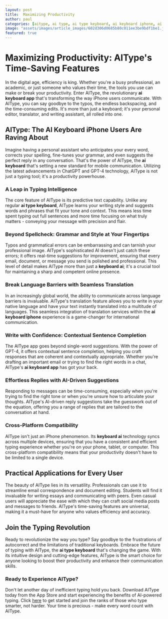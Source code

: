 ```yaml
---
layout: post
title:  Maximizing Productivity
author: paul
categories: [aitype, ai type, ai type keyboard, ai keyboard iphone, ai keyboard, keyboard ai, ai keyboard app]
image: "assets/images/article_images/602d306d0685b80c011ee3be9bdf1be1.jpg"
featured: true
---
```


# Maximizing Productivity: AIType's Time-Saving Features

In the digital age, efficiency is king. Whether you're a busy professional, an academic, or just someone who values their time, the tools you use can make or break your productivity. Enter AIType, the revolutionary **ai keyboard app** that's transforming the way iPhone users communicate. With AIType, you can say goodbye to the typos, the endless backspacing, and the time-consuming edits. It's more than just a keyboard; it's your personal editor, translator, and writing assistant, all rolled into one.

## AIType: The AI Keyboard iPhone Users Are Raving About

Imagine having a personal assistant who anticipates your every word, corrects your spelling, fine-tunes your grammar, and even suggests the perfect reply in any conversation. That's the power of AIType, the **ai keyboard** that's setting a new standard for mobile communication. Utilizing the latest advancements in ChatGPT and GPT-4 technology, AIType is not just a typing tool; it's a productivity powerhouse.

### A Leap in Typing Intelligence

The core feature of AIType is its predictive text capability. Unlike any regular **ai type keyboard**, AIType learns your writing style and suggests words and phrases that fit your tone and context. This means less time spent typing out full sentences and more time focusing on what truly matters - conveying your message with precision and flair.

### Beyond Spellcheck: Grammar and Style at Your Fingertips

Typos and grammatical errors can be embarrassing and can tarnish your professional image. AIType's sophisticated AI doesn't just catch these errors; it offers real-time suggestions for improvement, ensuring that every email, document, or message you send is polished and professional. This level of detail makes AIType more than just a **keyboard ai**; it's a crucial tool for maintaining a sharp and competent online presence.

### Break Language Barriers with Seamless Translation

In an increasingly global world, the ability to communicate across language barriers is invaluable. AIType's translation feature allows you to write in your native language and have your text instantly translated into a multitude of languages. This seamless integration of translation services within the **ai keyboard iphone** experience is a game-changer for international communication.

### Write with Confidence: Contextual Sentence Completion

The AIType app goes beyond single-word suggestions. With the power of GPT-4, it offers contextual sentence completion, helping you craft responses that are coherent and contextually appropriate. Whether you're drafting an important email or trying to find the right words in a chat, AIType's **ai keyboard app** has got your back.

### Effortless Replies with AI-Driven Suggestions

Responding to messages can be time-consuming, especially when you're trying to find the right tone or when you're unsure how to articulate your thoughts. AIType's AI-driven reply suggestions take the guesswork out of the equation, offering you a range of replies that are tailored to the conversation at hand.

### Cross-Platform Compatibility

AIType isn't just an iPhone phenomenon. Its **keyboard ai** technology syncs across multiple devices, ensuring that you have a consistent and efficient typing experience whether you're on your phone, tablet, or computer. This cross-platform compatibility means that your productivity doesn't have to be limited to a single device.

## Practical Applications for Every User

The beauty of AIType lies in its versatility. Professionals can use it to streamline email correspondence and document editing. Students will find it invaluable for writing essays and communicating with peers. Even casual users will appreciate the ease with which they can craft social media posts and messages to friends. AIType's time-saving features are universal, making it a must-have for anyone who values efficiency and accuracy.

## Join the Typing Revolution

Ready to revolutionize the way you type? Say goodbye to the frustrations of autocorrect and the limitations of traditional keyboards. Embrace the future of typing with AIType, the **ai type keyboard** that's changing the game. With its intuitive design and cutting-edge features, AIType is the smart choice for anyone looking to boost their productivity and enhance their communication skills.

### Ready to Experience AIType?

Don't let another day of inefficient typing hold you back. Download AIType today from the App Store and start experiencing the benefits of AI-powered typing. Click [here](https://apps.apple.com/us/app/aitype-grammar-check-keyboard/id6469163944) to get started and join the ranks of those who type smarter, not harder. Your time is precious - make every word count with AIType.